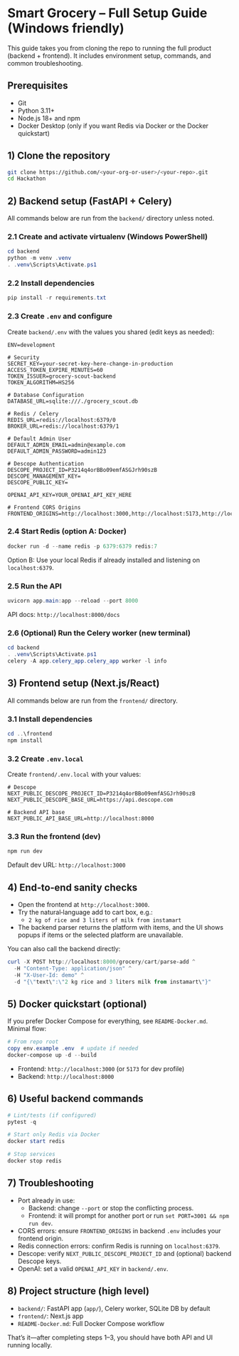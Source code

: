 # Smart Grocery – Full Setup Guide (Windows friendly)

This guide takes you from cloning the repo to running the full product (backend + frontend). It includes environment setup, commands, and common troubleshooting.

## Prerequisites

- Git
- Python 3.11+
- Node.js 18+ and npm
- Docker Desktop (only if you want Redis via Docker or the Docker quickstart)

## 1) Clone the repository

```bash
git clone https://github.com/<your-org-or-user>/<your-repo>.git
cd Hackathon
```

## 2) Backend setup (FastAPI + Celery)

All commands below are run from the `backend/` directory unless noted.

### 2.1 Create and activate virtualenv (Windows PowerShell)

```powershell
cd backend
python -m venv .venv
. .venv\Scripts\Activate.ps1
```

### 2.2 Install dependencies

```powershell
pip install -r requirements.txt
```

### 2.3 Create `.env` and configure

Create `backend/.env` with the values you shared (edit keys as needed):

```env
ENV=development

# Security
SECRET_KEY=your-secret-key-here-change-in-production
ACCESS_TOKEN_EXPIRE_MINUTES=60
TOKEN_ISSUER=grocery-scout-backend
TOKEN_ALGORITHM=HS256

# Database Configuration
DATABASE_URL=sqlite:///./grocery_scout.db

# Redis / Celery
REDIS_URL=redis://localhost:6379/0
BROKER_URL=redis://localhost:6379/1

# Default Admin User
DEFAULT_ADMIN_EMAIL=admin@example.com
DEFAULT_ADMIN_PASSWORD=admin123

# Descope Authentication
DESCOPE_PROJECT_ID=P3214q4orBBo09emfASGJrh90szB
DESCOPE_MANAGEMENT_KEY=
DESCOPE_PUBLIC_KEY=

OPENAI_API_KEY=YOUR_OPENAI_API_KEY_HERE

# Frontend CORS Origins
FRONTEND_ORIGINS=http://localhost:3000,http://localhost:5173,http://localhost:8080
```

### 2.4 Start Redis (option A: Docker)

```powershell
docker run -d --name redis -p 6379:6379 redis:7
```

Option B: Use your local Redis if already installed and listening on `localhost:6379`.

### 2.5 Run the API

```powershell
uvicorn app.main:app --reload --port 8000
```

API docs: `http://localhost:8000/docs`

### 2.6 (Optional) Run the Celery worker (new terminal)

```powershell
cd backend
. .venv\Scripts\Activate.ps1
celery -A app.celery_app.celery_app worker -l info
```

## 3) Frontend setup (Next.js/React)

All commands below are run from the `frontend/` directory.

### 3.1 Install dependencies

```powershell
cd ..\frontend
npm install
```

### 3.2 Create `.env.local`

Create `frontend/.env.local` with your values:

```env
# Descope
NEXT_PUBLIC_DESCOPE_PROJECT_ID=P3214q4orBBo09emfASGJrh90szB
NEXT_PUBLIC_DESCOPE_BASE_URL=https://api.descope.com

# Backend API base
NEXT_PUBLIC_API_BASE_URL=http://localhost:8000
```

### 3.3 Run the frontend (dev)

```powershell
npm run dev
```

Default dev URL: `http://localhost:3000`

## 4) End‑to‑end sanity checks

- Open the frontend at `http://localhost:3000`.
- Try the natural‑language add to cart box, e.g.:
  - `2 kg of rice and 3 liters of milk from instamart`
- The backend parser returns the platform with items, and the UI shows popups if items or the selected platform are unavailable.

You can also call the backend directly:

```powershell
curl -X POST http://localhost:8000/grocery/cart/parse-add ^
  -H "Content-Type: application/json" ^
  -H "X-User-Id: demo" ^
  -d "{\"text\":\"2 kg rice and 3 liters milk from instamart\"}"
```

## 5) Docker quickstart (optional)

If you prefer Docker Compose for everything, see `README-Docker.md`. Minimal flow:

```powershell
# From repo root
copy env.example .env  # update if needed
docker-compose up -d --build
```

- Frontend: `http://localhost:3000` (or `5173` for dev profile)
- Backend: `http://localhost:8000`

## 6) Useful backend commands

```powershell
# Lint/tests (if configured)
pytest -q

# Start only Redis via Docker
docker start redis

# Stop services
docker stop redis
```

## 7) Troubleshooting

- Port already in use:
  - Backend: change `--port` or stop the conflicting process.
  - Frontend: it will prompt for another port or run `set PORT=3001 && npm run dev`.
- CORS errors: ensure `FRONTEND_ORIGINS` in backend `.env` includes your frontend origin.
- Redis connection errors: confirm Redis is running on `localhost:6379`.
- Descope: verify `NEXT_PUBLIC_DESCOPE_PROJECT_ID` and (optional) backend Descope keys.
- OpenAI: set a valid `OPENAI_API_KEY` in `backend/.env`.

## 8) Project structure (high level)

- `backend/`: FastAPI app (`app/`), Celery worker, SQLite DB by default
- `frontend/`: Next.js app
- `README-Docker.md`: Full Docker Compose workflow

That’s it—after completing steps 1–3, you should have both API and UI running locally.

